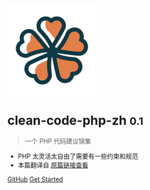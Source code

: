 ![logo](img/logo.svg)

# clean-code-php-zh <small>0.1</small>

> 一个 PHP 代码建议锦集

- PHP 太灵活太自由了需要有一些约束和规范
- 本篇翻译自 [原篇链接查看](https://github.com/jupeter/clean-code-php)

[GitHub](https://github.com/mousezheng/clean-code-php-zh)
[Get Started](#目录)